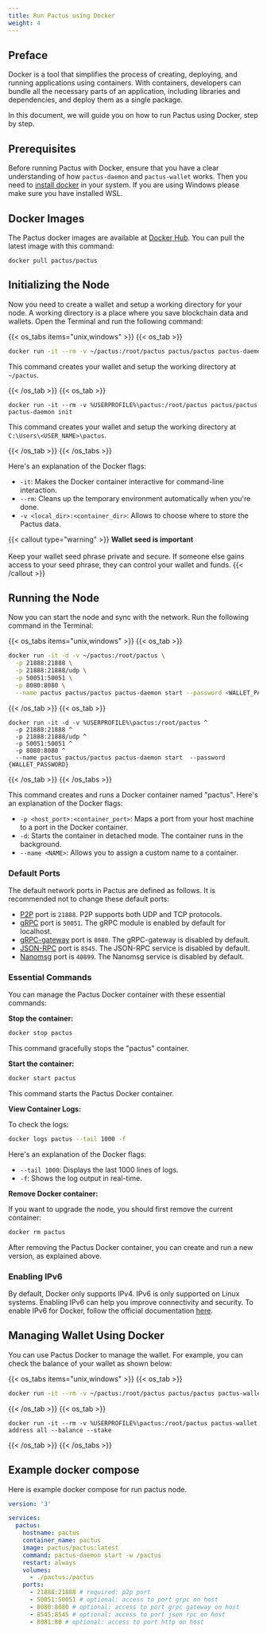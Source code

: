 ```yaml
---
title: Run Pactus using Docker
weight: 4
---
```


## Preface

Docker is a tool that simplifies the process of creating, deploying, and running applications using containers.
With containers, developers can bundle all the necessary parts of an application, including libraries and dependencies,
and deploy them as a single package.

In this document, we will guide you on how to run Pactus using Docker, step by step.

## Prerequisites

Before running Pactus with Docker, ensure that you have a clear understanding of
how `pactus-daemon` and `pactus-wallet` works.
Then you need to [install docker](https://docs.docker.com/get-docker/) in your system.
If you are using Windows please make sure you have installed WSL.

## Docker Images

The Pactus docker images are available at [Docker Hub](https://hub.docker.com/r/pactus/pactus).
You can pull the latest image with this command:

```shell
docker pull pactus/pactus
```

## Initializing the Node

Now you need to create a wallet and setup a working directory for your node.
A working directory is a place where you save blockchain data and wallets.
Open the Terminal and run the following command:

{{< os_tabs items="unix,windows" >}}
  {{< os_tab >}}

```bash
docker run -it --rm -v ~/pactus:/root/pactus pactus/pactus pactus-daemon init
```

This command creates your wallet and setup the working directory at `~/pactus`.

  {{< /os_tab >}}
  {{< os_tab >}}

```batch
docker run -it --rm -v %USERPROFILE%\pactus:/root/pactus pactus/pactus pactus-daemon init
```

This command creates your wallet and setup the working directory at `C:\Users\<USER_NAME>\pactus`.

  {{< /os_tab >}}
{{< /os_tabs >}}

Here's an explanation of the Docker flags:

- `-it`: Makes the Docker container interactive for command-line interaction.
- `--rm`: Cleans up the temporary environment automatically when you're done.
- `-v <local_dir>:<container_dir>`: Allows to choose where to store the Pactus data.

{{< callout type="warning" >}}
<b>Wallet seed is important</b>
      <br><br>
      Keep your wallet seed phrase private and secure.
      If someone else gains access to your seed phrase, they can control your wallet and funds.
{{< /callout >}}

## Running the Node

Now you can start the node and sync with the network. Run the following command in the Terminal:

{{< os_tabs items="unix,windows" >}}
  {{< os_tab >}}

```bash
docker run -it -d -v ~/pactus:/root/pactus \
  -p 21888:21888 \
  -p 21888:21888/udp \
  -p 50051:50051 \
  -p 8080:8080 \
  --name pactus pactus/pactus pactus-daemon start --password <WALLET_PASSWORD>
```

  {{< /os_tab >}}
  {{< os_tab >}}

```batch
docker run -it -d -v %USERPROFILE%\pactus:/root/pactus ^
  -p 21888:21888 ^
  -p 21888:21888/udp ^
  -p 50051:50051 ^
  -p 8080:8080 ^
  --name pactus pactus/pactus pactus-daemon start  --password {WALLET_PASSWORD}
```

  {{< /os_tab >}}
{{< /os_tabs >}}

This command creates and runs a Docker container named "pactus".
Here's an explanation of the Docker flags:

- `-p <host_port>:<container_port>`: Maps a port from your host machine to a port in the Docker container.
- `-d`: Starts the container in detached mode. The container runs in the background.
- `--name <NAME>`: Allows you to assign a custom name to a container.

### Default Ports

The default network ports in Pactus are defined as follows. It is recommended not to change these default ports:

- [P2P](https://libp2p.io/) port is `21888`. P2P supports both UDP and TCP protocols.
- [gRPC](https://grpc.io/) port is `50051`. The gRPC module is enabled by default for localhost.
- [gRPC-gateway](https://grpc-ecosystem.github.io/grpc-gateway/) port is `8080`. The gRPC-gateway is disabled by default.
- [JSON-RPC](https://www.jsonrpc.org/) port is `8545`. The JSON-RPC service is disabled by default.
- [Nanomsg](https://nanomsg.org/) port is `40899`. The Nanomsg service is disabled by default.

### Essential Commands

You can manage the Pactus Docker container with these essential commands:

**Stop the container:**

```bash
docker stop pactus
```

This command gracefully stops the "pactus" container.

**Start the container:**

```bash
docker start pactus
```

This command starts the Pactus Docker container.

**View Container Logs:**

To check the logs:

```bash
docker logs pactus --tail 1000 -f
```

Here's an explanation of the Docker flags:

- `--tail 1000`: Displays the last 1000 lines of logs.
- `-f`: Shows the log output in real-time.

**Remove Docker container:**

If you want to upgrade the node, you should first remove the current container:

```bash
docker rm pactus
```

After removing the Pactus Docker container, you can create and run a new version, as explained above.

### Enabling IPv6

By default, Docker only supports IPv4. IPv6 is only supported on Linux systems.
Enabling IPv6 can help you improve connectivity and security.
To enable IPv6 for Docker, follow the official documentation [here](https://docs.docker.com/config/daemon/ipv6/).

## Managing Wallet Using Docker

You can use Pactus Docker to manage the wallet.
For example, you can check the balance of your wallet as shown below:

{{< os_tabs items="unix,windows" >}}
  {{< os_tab >}}

``` bash
docker run -it --rm -v ~/pactus:/root/pactus pactus/pactus pactus-wallet address all --balance --stake

```

  {{< /os_tab >}}
  {{< os_tab >}}

```batch
docker run -it --rm -v %USERPROFILE%\pactus:/root/pactus pactus-wallet address all --balance --stake
```

  {{< /os_tab >}}
{{< /os_tabs >}}

## Example docker compose

Here is example docker compose for run pactus node.

```yaml
version: '3'

services:
  pactus:
    hostname: pactus
    container_name: pactus
    image: pactus/pactus:latest
    command: pactus-daemon start -w /pactus
    restart: always
    volumes:
      - ./pactus:/pactus
    ports:
      - 21888:21888 # required: p2p port
      - 50051:50051 # optional: access to port grpc on host
      - 8080:8080 # optional: access to port grpc gateway on host
      - 8545:8545 # optional: access to port json rpc on host
      - 8081:80 # optional: access to port http on host
```
